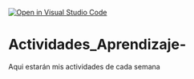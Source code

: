 [![Open in Visual Studio Code](https://classroom.github.com/assets/open-in-vscode-c66648af7eb3fe8bc4f294546bfd86ef473780cde1dea487d3c4ff354943c9ae.svg)](https://classroom.github.com/online_ide?assignment_repo_id=8539937&assignment_repo_type=AssignmentRepo)
# Actividades_Aprendizaje-
Aqui estarán mis actividades de cada semana
